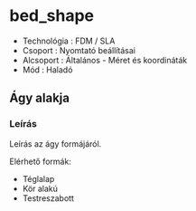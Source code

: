 # bed\_shape

* Technológia : FDM / SLA
* Csoport : Nyomtató beállításai
* Alcsoport : Általános - Méret és koordináták
* Mód : Haladó

## Ágy alakja

### Leírás

Leírás az ágy formájáról.

Elérhető formák:

* Téglalap
* Kör alakú
* Testreszabott

